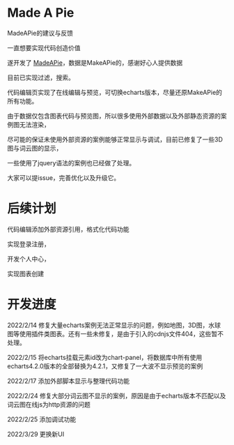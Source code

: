 # Made A Pie
MadeAPie的建议与反馈

一直想要实现代码创造价值

遂开发了 [MadeAPie](https://madeapie.com)，数据是MakeAPie的，感谢好心人提供数据

目前已实现过滤，搜索。

代码编辑页实现了在线编辑与预览，可切换echarts版本，尽量还原MakeAPie的所有功能。

由于数据仅包含图表代码与预览图，所以很多使用外部数据以及外部静态资源的案例图无法渲染，

尽可能的保证未使用外部资源的案例能够正常显示与调试，目前已修复了一些3D图与词云图的显示，

一些使用了jquery语法的案例也已经做了处理。

大家可以提issue，完善优化以及升级它。


# 后续计划
代码编辑添加外部资源引用，格式化代码功能

实现登录注册，

开发个人中心，

实现图表创建

# 开发进度
2022/2/14  修复大量echarts案例无法正常显示的问题，例如地图，3D图，水球图等使用插件类图表。还有一些未修复，是由于引入的cdnjs文件404，这些暂不处理。

2022/2/15  将echarts挂载元素id改为chart-panel，将数据库中所有使用echarts4.2.0版本的全部替换为4.2.1，又修复了一大波不显示预览的案例

2022/2/17  添加外部脚本显示与整理代码功能

2022/2/24  修复大部分词云图不显示的案例，原因是由于echarts版本不匹配以及词云图在线js为http资源的问题

2022/2/25  添加调试功能

2022/3/29  更换新UI
